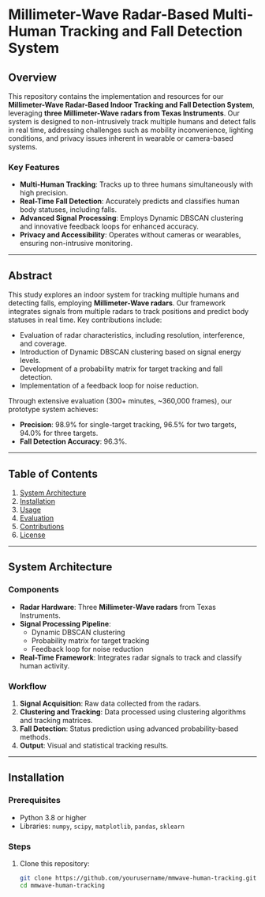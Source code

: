 # Millimeter-Wave Radar-Based Multi-Human Tracking and Fall Detection System

## Overview
This repository contains the implementation and resources for our **Millimeter-Wave Radar-Based Indoor Tracking and Fall Detection System**, leveraging **three Millimeter-Wave radars from Texas Instruments**. Our system is designed to non-intrusively track multiple humans and detect falls in real time, addressing challenges such as mobility inconvenience, lighting conditions, and privacy issues inherent in wearable or camera-based systems.

### Key Features
- **Multi-Human Tracking**: Tracks up to three humans simultaneously with high precision.
- **Real-Time Fall Detection**: Accurately predicts and classifies human body statuses, including falls.
- **Advanced Signal Processing**: Employs Dynamic DBSCAN clustering and innovative feedback loops for enhanced accuracy.
- **Privacy and Accessibility**: Operates without cameras or wearables, ensuring non-intrusive monitoring.

---

## Abstract
This study explores an indoor system for tracking multiple humans and detecting falls, employing **Millimeter-Wave radars**. Our framework integrates signals from multiple radars to track positions and predict body statuses in real time. Key contributions include:
- Evaluation of radar characteristics, including resolution, interference, and coverage.
- Introduction of Dynamic DBSCAN clustering based on signal energy levels.
- Development of a probability matrix for target tracking and fall detection.
- Implementation of a feedback loop for noise reduction.
  
Through extensive evaluation (300+ minutes, ~360,000 frames), our prototype system achieves:
- **Precision**: 98.9% for single-target tracking, 96.5% for two targets, 94.0% for three targets.
- **Fall Detection Accuracy**: 96.3%.

---

## Table of Contents
1. [System Architecture](#system-architecture)
2. [Installation](#installation)
3. [Usage](#usage)
4. [Evaluation](#evaluation)
5. [Contributions](#contributions)
6. [License](#license)

---

## System Architecture
### Components
- **Radar Hardware**: Three **Millimeter-Wave radars** from Texas Instruments.
- **Signal Processing Pipeline**:
  - Dynamic DBSCAN clustering
  - Probability matrix for target tracking
  - Feedback loop for noise reduction
- **Real-Time Framework**: Integrates radar signals to track and classify human activity.

### Workflow
1. **Signal Acquisition**: Raw data collected from the radars.
2. **Clustering and Tracking**: Data processed using clustering algorithms and tracking matrices.
3. **Fall Detection**: Status prediction using advanced probability-based methods.
4. **Output**: Visual and statistical tracking results.

---

## Installation
### Prerequisites
- Python 3.8 or higher
- Libraries: `numpy`, `scipy`, `matplotlib`, `pandas`, `sklearn`

### Steps
1. Clone this repository:
   ```bash
   git clone https://github.com/yourusername/mmwave-human-tracking.git
   cd mmwave-human-tracking
